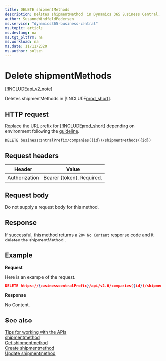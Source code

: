 ```yaml
---
title: DELETE shipmentMethods  
description: Deletes shipmentMethod  in Dynamics 365 Business Central.
author: SusanneWindfeldPedersen
ms.service: "dynamics365-business-central"
ms.topic: article
ms.devlang: na
ms.tgt_pltfrm: na
ms.workload: na
ms.date: 11/11/2020
ms.author: solsen
---
```


# Delete shipmentMethods

[!INCLUDE[api_v2_note](../../../includes/api_v2_note.md)]

Deletes shipmentMethods in [!INCLUDE[prod_short](../../../includes/prod_short.md)].

## HTTP request
Replace the URL prefix for [!INCLUDE[prod_short](../../../includes/prod_short.md)] depending on environment following the [guideline](../../v2.0/endpoints-apis-for-dynamics.md).
```
DELETE businesscentralPrefix/companies({id})/shipmentMethods({id})
```

## Request headers

|Header         |Value                     |
|---------------|--------------------------|
|Authorization  |Bearer {token}. Required. |

## Request body
Do not supply a request body for this method.

## Response
If successful, this method returns a ```204 No Content``` response code and it deletes the shipmentMethod .

## Example

**Request**

Here is an example of the request.

```json
DELETE https://{businesscentralPrefix}/api/v2.0/companies({id})/shipmentMethods({id})
```

**Response** 

No Content.



## See also
[Tips for working with the APIs](../../developer/devenv-connect-apps-tips.md)    
[shipmentmethod](../resources/dynamics_shipmentmethod.md)    
[Get shipmentmethod](dynamics_shipmentmethod_Get.md)    
[Create shipmentmethod](dynamics_shipmentmethod_Create.md)    
[Update shipmentmethod](dynamics_shipmentmethod_Update.md)    
